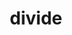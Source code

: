 ---
layout: symbols
title: divide
emoji: divide
permalink: ➗.html
image: assets/img/3moji/divide.png
---